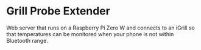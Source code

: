 # Grill Probe Extender

Web server that runs on a Raspberry Pi Zero W and connects to an iGrill so that
temperatures can be monitored when your phone is not within Bluetooth range.
